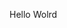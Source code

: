 Hello Wolrd













































































































































































































































































































































































































































